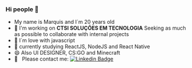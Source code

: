 ### Hi people 👋

- My name is Marquis and I´m 20 years old
- :rocket: I'm working on **CTSI SOLUÇÕES EM TECNOLOGIA** Seeking as much as possible to collaborate with internal projects
- 💙 I´m love with javascript
- 🌱 currently studying ReactJS, NodeJS and React Native 
- 😄 Also UI DESIGNER, CS:GO and Minecraft
- :email: &nbsp; Please contact me: [![Linkedin Badge](https://img.shields.io/badge/-MarquisAlexander-blue?style=flat-square&logo=Linkedin&logoColor=white&link=https://www.linkedin.com/in/marquis-alexander-8802a0164/)](https://www.linkedin.com/in/marquis-alexander-8802a0164/)
